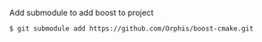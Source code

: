 
Add submodule to add boost to project

```
$ git submodule add https://github.com/Orphis/boost-cmake.git
```